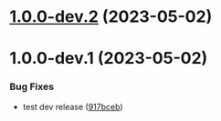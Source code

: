 # [1.0.0-dev.2](https://github.com/bee7ch7/various-environments/compare/v1.0.0-dev.1...v1.0.0-dev.2) (2023-05-02)

# 1.0.0-dev.1 (2023-05-02)


### Bug Fixes

* test dev release ([917bceb](https://github.com/bee7ch7/various-environments/commit/917bceb4c97ebaf52f039b053d2da4a6e86154c3))
